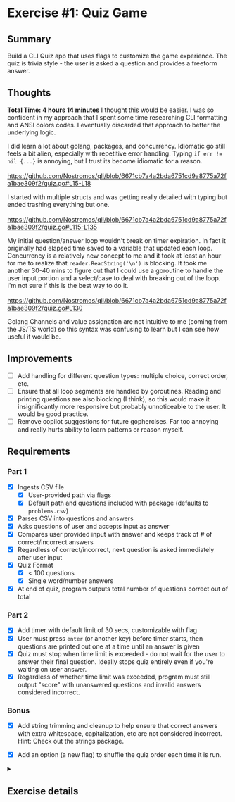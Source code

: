 # Exercise #1: Quiz Game

## Summary
Build a CLI Quiz app that uses flags to customize the game experience. The quiz is trivia style - the user is asked a question and provides a freeform answer. 

## Thoughts 
**Total Time: 4 hours 14 minutes**
I thought this would be easier. I was so confident in my approach that I spent some time researching CLI formatting and ANSI colors codes. I eventually discarded that approach to better the underlying logic. 

I did learn a lot about golang, packages, and concurrency. Idiomatic go still feels a bit alien, especially with repetitive error handling. Typing `if err != nil {...}` is annoying, but I trust its become idiomatic for a reason. 
<br><br>
https://github.com/Nostromos/qli/blob/6671cb7a4a2bda6751cd9a8775a72fa1bae309f2/quiz.go#L15-L18

I started with multiple structs and was getting really detailed with typing but ended trashing everything but one. 
<br><br>
https://github.com/Nostromos/qli/blob/6671cb7a4a2bda6751cd9a8775a72fa1bae309f2/quiz.go#L115-L135

My initial question/answer loop wouldn't break on timer expiration. In fact it originally had elapsed time saved to a variable that updated each loop. Concurrency is a relatively new concept to me and it took at least an hour for me to realize that `reader.ReadString('\n')` is blocking. It took me another 30-40 mins to figure out that I could use a goroutine to handle the user input portion and a select/case to deal with breaking out of the loop. I'm not sure if this is the best way to do it.
<br><br>
https://github.com/Nostromos/qli/blob/6671cb7a4a2bda6751cd9a8775a72fa1bae309f2/quiz.go#L130

Golang Channels and value assignation are not intuitive to me (coming from the JS/TS world) so this syntax was confusing to learn but I can see how useful it would be. 

## Improvements
- [ ] Add handling for different question types: multiple choice, correct order, etc.
- [ ] Ensure that all loop segments are handled by goroutines. Reading and printing questions are also blocking (I think), so this would make it insignificantly more responsive but probably unnoticeable to the user. It would be good practice. 
- [ ] Remove copilot suggestions for future gophercises. Far too annoying and really hurts ability to learn patterns or reason myself.  

## Requirements
### Part 1
- [x] Ingests CSV file
  - [x] User-provided path via flags
  - [x] Default path and questions included with package (defaults to `problems.csv`)
- [x] Parses CSV into questions and answers
- [x] Asks questions of user and accepts input as answer
- [x] Compares user provided input with answer and keeps track of # of correct/incorrect answers
- [x] Regardless of correct/incorrect, next question is asked immediately after user input
- [x] Quiz Format
  - [x] < 100 questions
  - [x] Single word/number answers
- [x] At end of quiz, program outputs total number of questions correct out of total

### Part 2
- [x] Add timer with default limit of 30 secs, customizable with flag
- [x] User must press `enter` (or another key) before timer starts, then questions are printed out one at a time until an answer is given
- [x] Quiz must stop when time limit is exceeded - do not wait for the user to answer their final question. Ideally stops quiz entirely even if you're waiting on user answer.
- [x] Regardless of whether time limit was exceeded, program must still output "score" with unanswered questions and invalid answers considered incorrect.

### Bonus
- [x] Add string trimming and cleanup to help ensure that correct answers with extra whitespace, capitalization, etc are not considered incorrect. Hint: Check out the strings package.
- [x] Add an option (a new flag) to shuffle the quiz order each time it is run.


<details>
<summary><h2> Exercise details </h2></summary>
This exercise is broken into two parts to help simplify the process of explaining it as well as to make it easier to solve. The second part is harder than the first, so if you get stuck feel free to move on to another problem then come back to part 2 later.

### Part 1
Create a program that will read in a quiz provided via a CSV file (more details below) and will then give the quiz to a user keeping track of how many questions they get right and how many they get incorrect. Regardless of whether the answer is correct or wrong the next question should be asked immediately afterwards.

The CSV file should default to problems.csv (example shown below), but the user should be able to customize the filename via a flag.

The CSV file will be in a format like below, where the first column is a question and the second column in the same row is the answer to that question.

```
5+5,10
7+3,10
1+1,2
8+3,11
1+2,3
8+6,14
3+1,4
1+4,5
5+1,6
2+3,5
3+3,6
2+4,6
5+2,7
```

You can assume that quizzes will be relatively short (< 100 questions) and will have single word/number answers.

At the end of the quiz the program should output the total number of questions correct and how many questions there were in total. Questions given invalid answers are considered incorrect.

!NOTE: CSV files may have questions with commas in them. Eg: "what 2+2, sir?",4 is a valid row in a CSV. I suggest you look into the CSV package in Go and don’t try to write your own CSV parser.

### Part 2
Adapt your program from part 1 to add a timer. The default time limit should be 30 seconds, but should also be customizable via a flag.

Your quiz should stop as soon as the time limit has exceeded. That is, you shouldn’t wait for the user to answer one final questions but should ideally stop the quiz entirely even if you are currently waiting on an answer from the end user.

Users should be asked to press enter (or some other key) before the timer starts, and then the questions should be printed out to the screen one at a time until the user provides an answer. Regardless of whether the answer is correct or wrong the next question should be asked.

At the end of the quiz the program should still output the total number of questions correct and how many questions there were in total. Questions given invalid answers or unanswered are considered incorrect.

### Bonus
As a bonus exercises you can also…

1. Add string trimming and cleanup to help ensure that correct answers with extra whitespace, capitalization, etc are not considered incorrect. Hint: Check out the strings package.
2. Add an option (a new flag) to shuffle the quiz order each time it is run.
</details>



